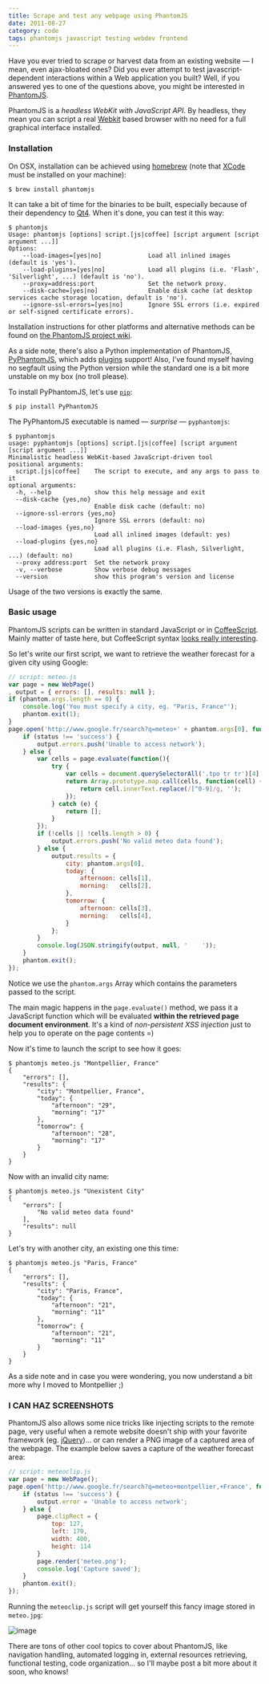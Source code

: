 ```yaml
---
title: Scrape and test any webpage using PhantomJS
date: 2011-08-27
category: code
tags: phantomjs javascript testing webdev frontend
---
```


Have you ever tried to scrape or harvest data from an existing website —
I mean, even ajax-bloated ones? Did you ever attempt to test
javascript-dependent interactions within a Web application you built?
Well, if you answered yes to one of the questions above, you might be
interested in [PhantomJS](http://phantomjs.org/).

PhantomJS is a *headless WebKit with JavaScript API*. By headless, they
mean you can script a real [Webkit](http://webkit.org/) based browser
with no need for a full graphical interface installed.

### Installation

On OSX, installation can be achieved using
[homebrew](https://github.com/mxcl/homebrew) (note that
[XCode](static/itunes.apple.com/fr/app/xcode/id448457090?mt=12) must be
installed on your machine):

```terminal
$ brew install phantomjs
```

It can take a bit of time for the binaries to be built, especially
because of their dependency to [Qt4](static/qt.nokia.com/products). When
it's done, you can test it this way:

```terminal
$ phantomjs
Usage: phantomjs [options] script.[js|coffee] [script argument [script argument ...]]
Options:
    --load-images=[yes|no]             Load all inlined images (default is 'yes').
    --load-plugins=[yes|no]            Load all plugins (i.e. 'Flash', 'Silverlight', ...) (default is 'no').
    --proxy=address:port               Set the network proxy.
    --disk-cache=[yes|no]              Enable disk cache (at desktop services cache storage location, default is 'no').
    --ignore-ssl-errors=[yes|no]       Ignore SSL errors (i.e. expired or self-signed certificate errors).
```

Installation instructions for other platforms and alternative methods
can be found on [the PhantomJS project
wiki](http://code.google.com/p/phantomjs/wiki/Installation).

As a side note, there's also a Python implementation of PhantomJS,
[PyPhantomJS](http://dev.umaclan.com/projects/pyphantomjs), which adds
[plugins](http://dev.umaclan.com/projects/pyphantomjs/wiki/Plugins)
support! Also, I've found myself having no segfault using the Python
version while the standard one is a bit more unstable on my box (no
troll please).

To install PyPhantomJS, let's use
[`pip`](http://www.pip-installer.org/):

```terminal
$ pip install PyPhantomJS
```

The PyPhantomJS executable is named — *surprise* — `pyphantomjs`:

```terminal
$ pyphantomjs
usage: pyphantomjs [options] script.[js|coffee] [script argument [script argument ...]]
Minimalistic headless WebKit-based JavaScript-driven tool
positional arguments:
  script.[js|coffee]    The script to execute, and any args to pass to it
optional arguments:
  -h, --help            show this help message and exit
  --disk-cache {yes,no}
                        Enable disk cache (default: no)
  --ignore-ssl-errors {yes,no}
                        Ignore SSL errors (default: no)
  --load-images {yes,no}
                        Load all inlined images (default: yes)
  --load-plugins {yes,no}
                        Load all plugins (i.e. Flash, Silverlight, ...) (default: no)
  --proxy address:port  Set the network proxy
  -v, --verbose         Show verbose debug messages
  --version             show this program's version and license
```

Usage of the two versions is exactly the same.

### Basic usage

PhantomJS scripts can be written in standard JavaScript or in
[CoffeeScript](http://jashkenas.github.com/coffee-script/). Mainly
matter of taste here, but CoffeeScript syntax [looks really
interesting](http://robots.thoughtbot.com/post/9251081564/coffeescript-spartan-javascript).

So let's write our first script, we want to retrieve the weather
forecast for a given city using Google:

```js
// script: meteo.js
var page = new WebPage()
, output = { errors: [], results: null };
if (phantom.args.length == 0) {
    console.log('You must specify a city, eg. "Paris, France"');
    phantom.exit(1);
}
page.open('http://www.google.fr/search?q=meteo+' + phantom.args[0], function (status) {
    if (status !== 'success') {
        output.errors.push('Unable to access network');
    } else {
        var cells = page.evaluate(function(){
            try {
                var cells = document.querySelectorAll('.tpo tr tr')[4].querySelectorAll('td');
                return Array.prototype.map.call(cells, function(cell) {
                    return cell.innerText.replace(/[^0-9]/g, '');
                });
            } catch (e) {
                return [];
            }
        });
        if (!cells || !cells.length > 0) {
            output.errors.push('No valid meteo data found');
        } else {
            output.results = {
                city: phantom.args[0],
                today: {
                    afternoon: cells[1],
                    morning:   cells[2],
                },
                tomorrow: {
                    afternoon: cells[3],
                    morning:   cells[4],
                }
            };
        }
        console.log(JSON.stringify(output, null, '    '));
    }
    phantom.exit();
});
```

Notice we use the `phantom.args` Array which contains the parameters
passed to the script.

The main magic happens in the `page.evaluate()` method, we pass it a
JavaScript function which will be evaluated **within the retrieved page
document environment**. It's a kind of *non-persistent XSS injection*
just to help you to operate on the page contents =)

Now it's time to launch the script to see how it goes:

```terminal
$ phantomjs meteo.js "Montpellier, France"
{
    "errors": [],
    "results": {
        "city": "Montpellier, France",
        "today": {
            "afternoon": "29",
            "morning": "17"
        },
        "tomorrow": {
            "afternoon": "28",
            "morning": "17"
        }
    }
}
```

Now with an invalid city name:

```terminal
$ phantomjs meteo.js "Unexistent City"
{
    "errors": [
        "No valid meteo data found"
    ],
    "results": null
}
```

Let's try with another city, an existing one this time:

```terminal
$ phantomjs meteo.js "Paris, France"
{
    "errors": [],
    "results": {
        "city": "Paris, France",
        "today": {
            "afternoon": "21",
            "morning": "11"
        },
        "tomorrow": {
            "afternoon": "21",
            "morning": "11"
        }
    }
}
```

As a side note and in case you were wondering, you now understand a bit
more why I moved to Montpellier ;)

### I CAN HAZ SCREENSHOTS

PhantomJS also allows some nice tricks like injecting scripts to the
remote page, very useful when a remote website doesn't ship with your
favorite framework (eg. [jQuery](http://jquery.com/))… or can render a
PNG image of a captured area of the webpage. The example below saves a
capture of the weather forecast area:

```js
// script: meteoclip.js
var page = new WebPage();
page.open('http://www.google.fr/search?q=meteo+montpellier,+France', function (status) {
    if (status !== 'success') {
        output.error = 'Unable to access network';
    } else {
        page.clipRect = {
            top: 127,
            left: 170,
            width: 400,
            height: 114
        }
        page.render('meteo.png');
        console.log('Capture saved');
    }
    phantom.exit();
});
```

Running the `meteoclip.js` script will get yourself this fancy image
stored in `meteo.jpg`:

![image](http://cl.ly/0w2a050b3x2g170u053A/meteo.png)

There are tons of other cool topics to cover about PhantomJS, like
navigation handling, automated logging in, external resources
retrieving, functional testing, code organization… so I'll maybe post a
bit more about it soon, who knows!
